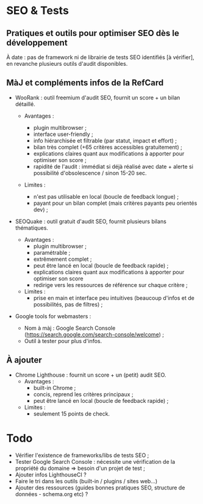 # SEO & Tests

## Pratiques et outils pour optimiser SEO dès le développement

À date : pas de framework ni de librairie de tests SEO identifiés [à vérifier], en revanche plusieurs outils d'audit disponibles.

## MàJ et compléments infos de la RefCard

- WooRank : outil freemium d'audit SEO, fournit un score + un bilan détaillé.
  - Avantages :
    - plugin multibrowser ;
    - interface user-friendly ;
    - info hiérarchisée et filtrable (par statut, impact et effort) ;
    - bilan très complet (+65 critères accessibles gratuitement) ;
    - explications claires quant aux modifications à apporter pour optimiser son score ;
    - rapidité de l'audit : immédiat si déjà réalisé avec date + alerte si possibilité d'obsolescence / sinon 15-20 sec.

  - Limites :
    - n'est pas utilisable en local (boucle de feedback longue) ;
    - payant pour un bilan complet (mais critères payants peu orientés dev) ;


- SEOQuake : outil gratuit d'audit SEO, fournit plusieurs bilans thématiques.
  - Avantages :
    - plugin multibrowser ;
    - paramétrable ;
    - extrêmement complet ;
    - peut être lancé en local (boucle de feedback rapide) ;
    - explications claires quant aux modifications à apporter pour optimiser son score 
    - redirige vers les ressources de référence sur chaque critère ;
  - Limites :
    - prise en main et interface peu intuitives (beaucoup d'infos et de possibilités, pas de filtres) ;


- Google tools for webmasters :
    - Nom à màj : Google Search Console (https://search.google.com/search-console/welcome) ;
    - Outil à tester pour plus d'infos.

## À ajouter

- Chrome Lighthouse : fournit un score + un (petit) audit SEO.
  - Avantages :
    - built-in Chrome ; 
    - concis, reprend les critères principaux ;
    - peut être lancé en local (boucle de feedback rapide) ;
  - Limites :
    - seulement 15 points de check.

# Todo
- Vérifier l'existence de frameworks/libs de tests SEO ;
- Tester Google Search Console : nécessite une vérification de la propriété du domaine => besoin d'un projet de test ;
- Ajouter infos LighthouseCI ?
- Faire le tri dans les outils (built-in / plugins / sites web...)
- Ajouter des ressources (guides bonnes pratiques SEO, structure de données - schema.org etc) ?
